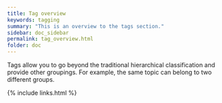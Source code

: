 ```yaml
---
title: Tag overview
keywords: tagging
summary: "This is an overview to the tags section."
sidebar: doc_sidebar
permalink: tag_overview.html
folder: doc
---
```


Tags allow you to go beyond the traditional hierarchical classification and provide other groupings. For example, the same topic can belong to two different groups.

{% include links.html %}
